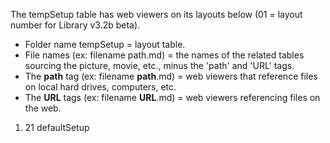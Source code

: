 The tempSetup table has web viewers on its layouts below (01 = layout number for Library v3.2b beta).

* Folder name tempSetup = layout table.
* File names (ex: filename path.md) = the names of the related tables sourcing the picture, movie, etc., minus the 'path' and 'URL' tags.
* The **path** tag (ex: filename **path**.md) = web viewers that reference files on local hard drives, computers, etc.
* The **URL** tags (ex: filename **URL**.md) = web viewers referencing files on the web.


1.  21 defaultSetup
